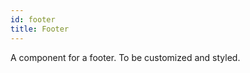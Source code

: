 ```yaml
---
id: footer
title: Footer
---
```


<a class="sourceView-page" href="https://github.com/aptuitiv/cacao/blob/master/src/css/components/footer/footer.css"></a>

A component for a footer. To be customized and styled.